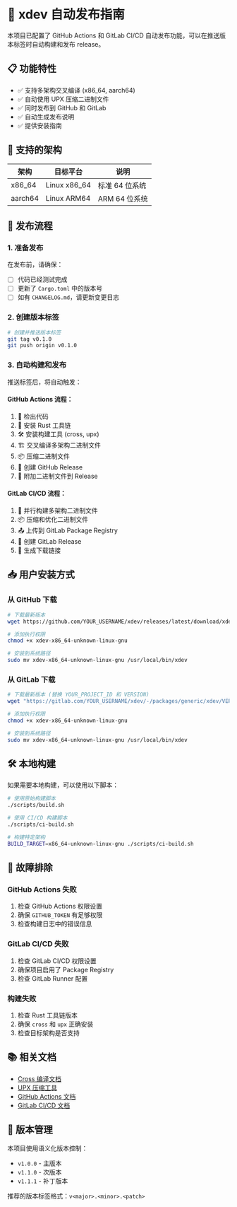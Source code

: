 # 🚀 xdev 自动发布指南

本项目已配置了 GitHub Actions 和 GitLab CI/CD 自动发布功能，可以在推送版本标签时自动构建和发布 release。

## 📋 功能特性

- ✅ 支持多架构交叉编译 (x86_64, aarch64)
- ✅ 自动使用 UPX 压缩二进制文件
- ✅ 同时发布到 GitHub 和 GitLab
- ✅ 自动生成发布说明
- ✅ 提供安装指南

## 🔧 支持的架构

| 架构           | 目标平台          | 说明           |
|----------------|-------------------|----------------|
| x86_64         | Linux x86_64      | 标准 64 位系统 |
| aarch64        | Linux ARM64       | ARM 64 位系统  |

## 📝 发布流程

### 1. 准备发布

在发布前，请确保：
- [ ] 代码已经测试完成
- [ ] 更新了 `Cargo.toml` 中的版本号
- [ ] 如有 `CHANGELOG.md`，请更新变更日志

### 2. 创建版本标签

```bash
# 创建并推送版本标签
git tag v0.1.0
git push origin v0.1.0
```

### 3. 自动构建和发布

推送标签后，将自动触发：

#### GitHub Actions 流程：
1. 🔄 检出代码
2. 🦀 安装 Rust 工具链
3. 🛠️ 安装构建工具 (cross, upx)
4. 🏗️ 交叉编译多架构二进制文件
5. 📦 压缩二进制文件
6. 🚀 创建 GitHub Release
7. 📎 附加二进制文件到 Release

#### GitLab CI/CD 流程：
1. 🔄 并行构建多架构二进制文件
2. 📦 压缩和优化二进制文件
3. 📤 上传到 GitLab Package Registry
4. 🚀 创建 GitLab Release
5. 🔗 生成下载链接

## 📥 用户安装方式

### 从 GitHub 下载

```bash
# 下载最新版本
wget https://github.com/YOUR_USERNAME/xdev/releases/latest/download/xdev-x86_64-unknown-linux-gnu

# 添加执行权限
chmod +x xdev-x86_64-unknown-linux-gnu

# 安装到系统路径
sudo mv xdev-x86_64-unknown-linux-gnu /usr/local/bin/xdev
```

### 从 GitLab 下载

```bash
# 下载最新版本 (替换 YOUR_PROJECT_ID 和 VERSION)
wget "https://gitlab.com/YOUR_USERNAME/xdev/-/packages/generic/xdev/VERSION/xdev-x86_64-unknown-linux-gnu"

# 添加执行权限
chmod +x xdev-x86_64-unknown-linux-gnu

# 安装到系统路径
sudo mv xdev-x86_64-unknown-linux-gnu /usr/local/bin/xdev
```

## 🛠️ 本地构建

如果需要本地构建，可以使用以下脚本：

```bash
# 使用原始构建脚本
./scripts/build.sh

# 使用 CI/CD 构建脚本
./scripts/ci-build.sh

# 构建特定架构
BUILD_TARGET=x86_64-unknown-linux-gnu ./scripts/ci-build.sh
```

## 🐛 故障排除

### GitHub Actions 失败

1. 检查 GitHub Actions 权限设置
2. 确保 `GITHUB_TOKEN` 有足够权限
3. 检查构建日志中的错误信息

### GitLab CI/CD 失败

1. 检查 GitLab CI/CD 权限设置
2. 确保项目启用了 Package Registry
3. 检查 GitLab Runner 配置

### 构建失败

1. 检查 Rust 工具链版本
2. 确保 `cross` 和 `upx` 正确安装
3. 检查目标架构是否支持

## 📚 相关文档

- [Cross 编译文档](https://github.com/cross-rs/cross)
- [UPX 压缩工具](https://upx.github.io/)
- [GitHub Actions 文档](https://docs.github.com/en/actions)
- [GitLab CI/CD 文档](https://docs.gitlab.com/ee/ci/)

## 🔄 版本管理

本项目使用语义化版本控制：
- `v1.0.0` - 主版本
- `v1.1.0` - 次版本
- `v1.1.1` - 补丁版本

推荐的版本标签格式：`v<major>.<minor>.<patch>` 
